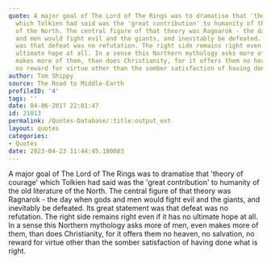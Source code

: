 ```yaml
---
quote: A major goal of The Lord of The Rings was to dramatise that 'theory of courage'
  which Tolkien had said was the 'great contribution' to humanity of the old literature
  of the North. The central figure of that theory was Ragnarok - the day when gods
  and men would fight evil and the giants, and inevitably be defeated. Its great statement
  was that defeat was no refutation. The right side remains right even if it has no
  ultimate hope at all. In a sense this Northern mythology asks more of men, even
  makes more of them, than does Christianity, for it offers them no heaven, no salvation,
  no reward for virtue other than the somber satisfaction of having done what is right.
author: Tom Shippy
source: The Road to Middle-Earth
profileID: '4'
tags: ''
date: 04-06-2017 22:01:47
id: 21013
permalink: /Quotes-Database/:title:output_ext
layout: quotes
categories:
- Quotes
date: 2023-04-23 11:44:45.180083
---
```

A major goal of The Lord of The Rings was to dramatise that 'theory of courage'
  which Tolkien had said was the 'great contribution' to humanity of the old literature
  of the North. The central figure of that theory was Ragnarok - the day when gods
  and men would fight evil and the giants, and inevitably be defeated. Its great statement
  was that defeat was no refutation. The right side remains right even if it has no
  ultimate hope at all. In a sense this Northern mythology asks more of men, even
  makes more of them, than does Christianity, for it offers them no heaven, no salvation,
  no reward for virtue other than the somber satisfaction of having done what is right.
